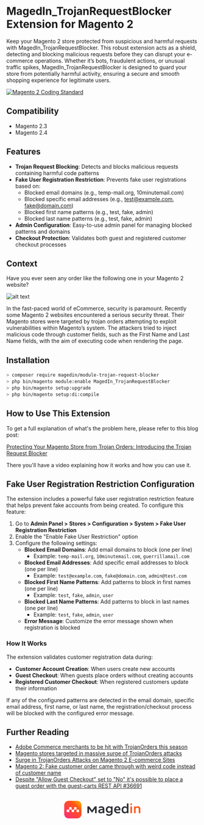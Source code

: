 # MagedIn_TrojanRequestBlocker Extension for Magento 2

Keep your Magento 2 store protected from suspicious and harmful requests with MagedIn_TrojanRequestBlocker. This robust extension acts as a shield, detecting and blocking malicious requests before they can disrupt your e-commerce operations. Whether it’s bots, fraudulent actions, or unusual traffic spikes, MagedIn_TrojanRequestBlocker is designed to guard your store from potentially harmful activity, ensuring a secure and smooth shopping experience for legitimate users.

[![Magento 2 Coding Standard](https://github.com/magedin/magento2-module-trojan-request-blocker/actions/workflows/coding-standard.yml/badge.svg)](https://github.com/magedin/magento2-module-trojan-request-blocker/actions/workflows/coding-standard.yml)

## Compatibility

- Magento 2.3
- Magento 2.4

## Features

- **Trojan Request Blocking**: Detects and blocks malicious requests containing harmful code patterns
- **Fake User Registration Restriction**: Prevents fake user registrations based on:
  - Blocked email domains (e.g., temp-mail.org, 10minutemail.com)
  - Blocked specific email addresses (e.g., test@example.com, fake@domain.com)
  - Blocked first name patterns (e.g., test, fake, admin)
  - Blocked last name patterns (e.g., test, fake, admin)
- **Admin Configuration**: Easy-to-use admin panel for managing blocked patterns and domains
- **Checkout Protection**: Validates both guest and registered customer checkout processes

## Context

Have you ever seen any order like the following one in your Magento 2 website?

![alt text](https://github.com/magedin/magento2-module-trojan-request-blocker/blob/master/.github/assets/images/trojan_orders_in_magento2.jpg?raw=true)

In the fast-paced world of eCommerce, security is paramount.
Recently some Magento 2 websites encountered a serious security threat.
Their Magento stores were targeted by trojan orders attempting to exploit vulnerabilities within Magento’s system.
The attackers tried to inject malicious code through customer fields, such as the First Name and Last Name fields, with the aim of executing code when rendering the page.

## Installation

```bash
> composer require magedin/module-trojan-request-blocker
> php bin/magento module:enable MagedIn_TrojanRequestBlocker
> php bin/magento setup:upgrade
> php bin/magento setup:di:compile
```

## How to Use This Extension

To get a full explanation of what's the problem here, please refer to this blog post:

[Protecting Your Magento Store from Trojan Orders: Introducing the Trojan Request Blocker](https://wp.me/p8DGlE-2k5)

There you'll have a video explaining how it works and how you can use it.

## Fake User Registration Restriction Configuration

The extension includes a powerful fake user registration restriction feature that helps prevent fake accounts from being created. To configure this feature:

1. Go to **Admin Panel > Stores > Configuration > System > Fake User Registration Restriction**
2. Enable the "Enable Fake User Restriction" option
3. Configure the following settings:
   - **Blocked Email Domains**: Add email domains to block (one per line)
     - Example: `temp-mail.org`, `10minutemail.com`, `guerrillamail.com`
   - **Blocked Email Addresses**: Add specific email addresses to block (one per line)
     - Example: `test@example.com`, `fake@domain.com`, `admin@test.com`
   - **Blocked First Name Patterns**: Add patterns to block in first names (one per line)
     - Example: `test`, `fake`, `admin`, `user`
   - **Blocked Last Name Patterns**: Add patterns to block in last names (one per line)
     - Example: `test`, `fake`, `admin`, `user`
   - **Error Message**: Customize the error message shown when registration is blocked

### How It Works

The extension validates customer registration data during:
- **Customer Account Creation**: When users create new accounts
- **Guest Checkout**: When guests place orders without creating accounts
- **Registered Customer Checkout**: When registered customers update their information

If any of the configured patterns are detected in the email domain, specific email address, first name, or last name, the registration/checkout process will be blocked with the configured error message.

## Further Reading

- [Adobe Commerce merchants to be hit with TrojanOrders this season](https://sansec.io/research/trojanorder-magento)
- [Magento stores targeted in massive surge of TrojanOrders attacks](https://www.bleepingcomputer.com/news/security/magento-stores-targeted-in-massive-surge-of-trojanorders-attacks/)
- [Surge in TrojanOrders Attacks on Magento 2 E-commerce Sites](https://cyberfraudcentre.com/surge-in-trojanorders-attacks-on-magento-2-e-commerce-sites)
- [Magento 2: Fake customer order came through with weird code instead of customer name](https://magento.stackexchange.com/questions/358839/magento-2-fake-customer-order-came-through-with-weird-code-instead-of-customer)
- [Despite "Allow Guest Checkout" set to "No" it's possible to place a guest order with the guest-carts REST API #36691](https://github.com/magento/magento2/issues/36691)

<br>

<div style="text-align: center;">
    <a href="https://github.com/magedin/magento2-module-trojan-request-blocker">
        <img src="https://raw.githubusercontent.com/magedin/assets/c0cd4f15cee6580c6c96848400cf089e91417529/images/logo/magedin_horizontal.svg?raw=true" width="200" alt="MagedIn Technology" title="MagedIn Technology"/>
    </a>
</div>
